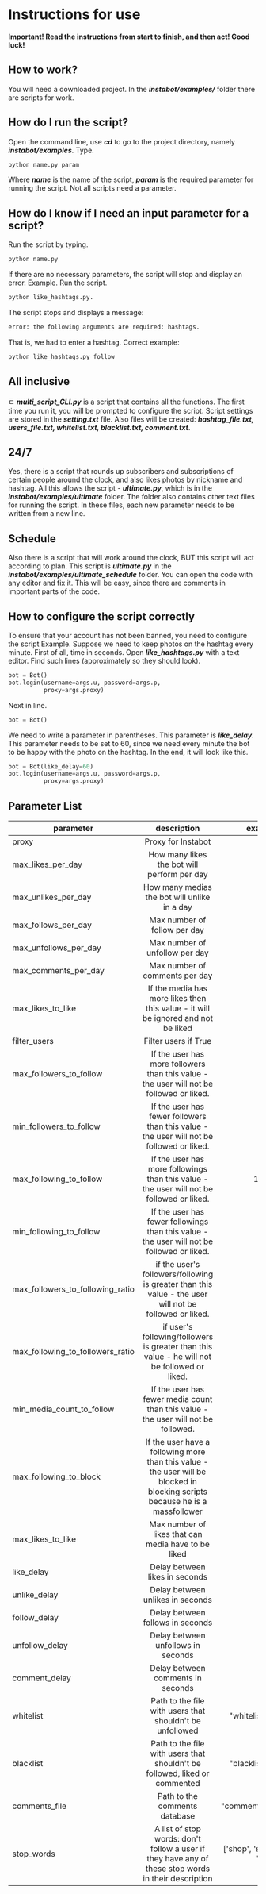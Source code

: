 # Instructions for use

**Important! Read the instructions from start to finish, and then act! Good luck!**

## How to work?

You will need a downloaded project. In the ***instabot/examples/*** folder there are scripts for work.

## How do I run the script?

Open the command line, use ***cd*** to go to the project directory, namely ***instabot/examples***. Type.

``` python
python name.py param
```

Where ***name*** is the name of the script, ***param*** is the required parameter for running the script. Not all scripts need a parameter.

## How do I know if I need an input parameter for a script?

Run the script by typing.

``` python
python name.py
```

If there are no necessary parameters, the script will stop and display an error.
Example.
Run the script.

``` python
python like_hashtags.py. 
```

The script stops and displays a message:

``` python
error: the following arguments are required: hashtags.
```

That is, we had to enter a hashtag. Correct example:

``` python
python like_hashtags.py follow
```

## All inclusive
ㄷ
***multi_script_CLI.py*** is a script that contains all the functions. The first time you run it, you will be prompted to configure the script. Script settings are stored in the ***setting.txt*** file. Also files will be created: ***hashtag_file.txt, users_file.txt, whitelist.txt, blacklist.txt, comment.txt***.

## 24/7

Yes, there is a script that rounds up subscribers and subscriptions of certain people around the clock, and also likes photos by nickname and hashtag. All this allows the script - ***ultimate.py***, which is in the ***instabot/examples/ultimate*** folder. The folder also contains other text files for running the script. In these files, each new parameter needs to be written from a new line.

## Schedule

Also there is a script that will work around the clock, BUT this script will act according to plan. This script is ***ultimate.py*** in the ***instabot/examples/ultimate_schedule*** folder. You can open the code with any editor and fix it. This will be easy, since there are comments in important parts of the code.

## How to configure the script correctly

To ensure that your account has not been banned, you need to configure the script Example. Suppose we need to keep photos on the hashtag every minute. First of all, time in seconds. Open ***like_hashtags.py*** with a text editor. Find such lines (approximately so they should look).

``` python
bot = Bot()
bot.login(username=args.u, password=args.p,
          proxy=args.proxy)
```

Next in line.

``` python
bot = Bot()
```

We need to write a parameter in parentheses. This parameter is ***like_delay***. This parameter needs to be set to 60, since we need every minute the bot to be happy with the photo on the hashtag. In the end, it will look like this.

``` python
bot = Bot(like_delay=60)
bot.login(username=args.u, password=args.p,
          proxy=args.proxy)
```

## Parameter List

| parameter| description | example |
| ------------- |:-------------:| ------:|
| proxy | Proxy for Instabot | None|
| max_likes_per_day| How many likes the bot will perform per day| 1000|
| max_unlikes_per_day | How many medias the bot will unlike in a day| 1000|
| max_follows_per_day| Max number of follow per day| 350|
| max_unfollows_per_day| Max number of unfollow per day| 350|
| max_comments_per_day| Max number of comments per day| 100|
| max_likes_to_like| If the media has more likes then this value - it will be ignored and not be liked | 200|
| filter_users | Filter users if True | True|
| max_followers_to_follow| If the user has more followers than this value - the user will not be followed or liked. | 2000|
| min_followers_to_follow| If the user has fewer followers than this value - the user will not be followed or liked.| 10|
| max_following_to_follow| If the user has more followings than this value - the user will not be followed or liked.| 10000|
| min_following_to_follow| If the user has fewer followings than this value - the user will not be followed or liked.| 10|
| max_followers_to_following_ratio| if the user's followers/following is greater than this value - the user will not be followed or liked.| 10|
| max_following_to_followers_ratio| if user's following/followers is greater than this value - he will not be followed or liked.| 2|
| min_media_count_to_follow| If the user has fewer media count than this value - the user will not be followed. | 3|
|max_following_to_block|If the user have a following more than this value - the user will be blocked in blocking scripts because he is a massfollower| 2000|
| max_likes_to_like | Max number of likes that can media have to be liked | 100 |
| like_delay | Delay between likes in seconds| 10|
| unlike_delay | Delay between unlikes in seconds | 10|
| follow_delay | Delay between follows in seconds| 30|
| unfollow_delay | Delay between unfollows in seconds| 30|
| comment_delay | Delay between comments in seconds|  60|
| whitelist | Path to the file with users that shouldn't be unfollowed| "whitelist.txt"|
| blacklist | Path to the file with users that shouldn't be followed, liked or commented | "blacklist.txt"|
| comments_file | Path to the comments database | "comments.txt" |
| stop_words| A list of stop words: don't follow a user if they have any of these stop words in their description| ['shop', 'store', 'free']|























